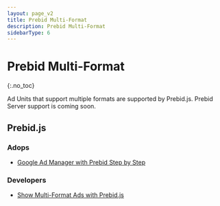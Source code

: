 ```yaml
---
layout: page_v2
title: Prebid Multi-Format
description: Prebid Multi-Format
sidebarType: 6
---
```


# Prebid Multi-Format
{:.no_toc}

Ad Units that support multiple formats are supported by Prebid.js. Prebid Server support is coming soon.

## Prebid.js

### Adops

- [Google Ad Manager with Prebid Step by Step](/adops/step-by-step.html)

### Developers

- [Show Multi-Format Ads with Prebid.js](/dev-docs/show-multi-format-ads.html)
